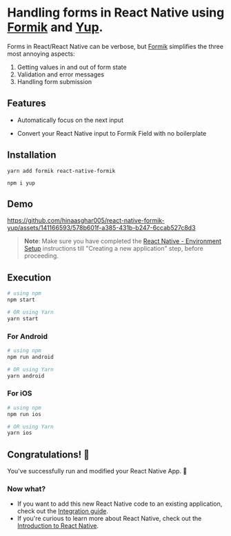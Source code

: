 # Handling forms in React Native using [Formik](https://www.npmjs.com/package/react-native-formik) and [Yup](https://www.npmjs.com/package/yup).

  Forms in React/React Native can be verbose, but [Formik](https://www.npmjs.com/package/react-native-formik) simplifies the three most annoying aspects:

  1. Getting values in and out of form state
  2. Validation and error messages
  3. Handling form submission
## Features
- Automatically focus on the next input
+ Convert your React Native input to Formik Field with no boilerplate
## Installation
```yarn add formik react-native-formik```

```npm i yup```
## Demo



https://github.com/hinaasghar005/react-native-formik-yup/assets/141166593/578b601f-a385-431b-b247-6ccab527c8d3







>**Note**: Make sure you have completed the [React Native - Environment Setup](https://reactnative.dev/docs/environment-setup) instructions till "Creating a new application" step, before proceeding.

## Execution
```bash
# using npm
npm start

# OR using Yarn
yarn start
```
### For Android

```bash
# using npm
npm run android

# OR using Yarn
yarn android
```

### For iOS

```bash
# using npm
npm run ios

# OR using Yarn
yarn ios
```


## Congratulations! :tada:

You've successfully run and modified your React Native App. :partying_face:

### Now what?

- If you want to add this new React Native code to an existing application, check out the [Integration guide](https://reactnative.dev/docs/integration-with-existing-apps).
- If you're curious to learn more about React Native, check out the [Introduction to React Native](https://reactnative.dev/docs/getting-started).

